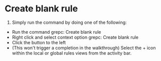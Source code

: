 # Create blank rule

1. Simply run the command by doing one of the following:

- Run the command grepc: Create blank rule
- Right click and select context option grepc: Create blank rule
- Click the button to the left
- (This won't trigger a completion in the walkthrough) Select the + icon within the local or global rules views from the activity bar.
